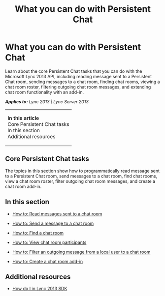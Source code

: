 ﻿---
title: What you can do with Persistent Chat
TOCTitle: Persistent Chat
ms:assetid: 6b7184cc-df70-4425-9043-4e8a471b29c7
ms:mtpsurl: https://msdn.microsoft.com/en-us/library/JJ933070(v=office.15)
ms:contentKeyID: 50877201
ms.date: 07/24/2014
mtps_version: v=office.15
---

# What you can do with Persistent Chat

Learn about the core Persistent Chat tasks that you can do with the Microsoft Lync 2013 API, including reading message sent to a Persistent Chat room, sending messages to a chat room, finding chat rooms, viewing a chat room roster, filtering outgoing chat room messages, and extending chat room functionality with an add-in.


_**Applies to:** Lync 2013 | Lync Server 2013_

<table>
<colgroup>
<col style="width: 100%" />
</colgroup>
<tbody>
<tr class="odd">
<td><p><strong>In this article</strong><br />
Core Persistent Chat tasks<br />
In this section<br />
Additional resources</p></td>
</tr>
</tbody>
</table>


## Core Persistent Chat tasks

The topics in this section show how to programmatically read message sent to a Persistent Chat room, send messages to a chat room, find chat rooms, view a chat room roster, filter outgoing chat room messages, and create a chat room add-in.

## In this section

  - [How to: Read messages sent to a chat room](how-to-read-messages-sent-to-a-chat-room.md)

  - [How to: Send a message to a chat room](how-to-send-a-message-to-a-chat-room.md)

  - [How to: Find a chat room](how-to-find-a-chat-room.md)

  - [How to: View chat room participants](how-to-view-chat-room-participants.md)

  - [How to: Filter an outgoing message from a local user to a chat room](how-to-filter-an-outgoing-message-from-a-local-user-to-a-chat-room.md)

  - [How to: Create a chat room add-in](how-to-create-a-chat-room-add-in.md)

## Additional resources

  - [How do I in Lync 2013 SDK](how-do-i-in-lync-2013-sdk.md)

